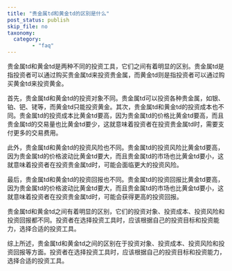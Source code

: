 ```yaml
---
title: "贵金属td和黄金td的区别是什么"
post_status: publish
skip_file: no
taxonomy:
  category:
        - "faq"
---
```


贵金属td和黄金td是两种不同的投资工具，它们之间有着明显的区别。贵金属td是指投资者可以通过购买贵金属td来投资贵金属，而黄金td则是指投资者可以通过购买黄金td来投资黄金。

首先，贵金属td和黄金td的投资对象不同。贵金属td可以投资各种贵金属，如银、铂、钯、铑等，而黄金td只能投资黄金。其次，贵金属td和黄金td的投资成本也不同。贵金属td的投资成本比黄金td要高，因为贵金属td的价格比黄金td要高，而且贵金属td的交易量也比黄金td要少，这就意味着投资者在投资贵金属td时，需要支付更多的交易费用。

此外，贵金属td和黄金td的投资风险也不同。贵金属td的投资风险比黄金td要高，因为贵金属td的价格波动比黄金td要大，而且贵金属td的市场也比黄金td要小，这就意味着投资者在投资贵金属td时，可能会面临更大的投资风险。

最后，贵金属td和黄金td的投资回报也不同。贵金属td的投资回报比黄金td要高，因为贵金属td的价格波动比黄金td要大，而且贵金属td的市场也比黄金td要小，这就意味着投资者在投资贵金属td时，可能会获得更高的投资回报。

贵金属td和黄金td之间有着明显的区别，它们的投资对象、投资成本、投资风险和投资回报都不同。投资者在选择投资工具时，应该根据自己的投资目标和投资能力，选择合适的投资工具。

综上所述，贵金属td和黄金td之间的区别在于投资对象、投资成本、投资风险和投资回报等方面。投资者在选择投资工具时，应该根据自己的投资目标和投资能力，选择合适的投资工具。
